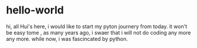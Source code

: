 # hello-world

hi, all
Hui's here, i would like  to start my pyton journery from today.
it won't be easy tome , as many years ago, i swaer that i will not do coding any more any more. 
while now, i was fascincated by python. 
